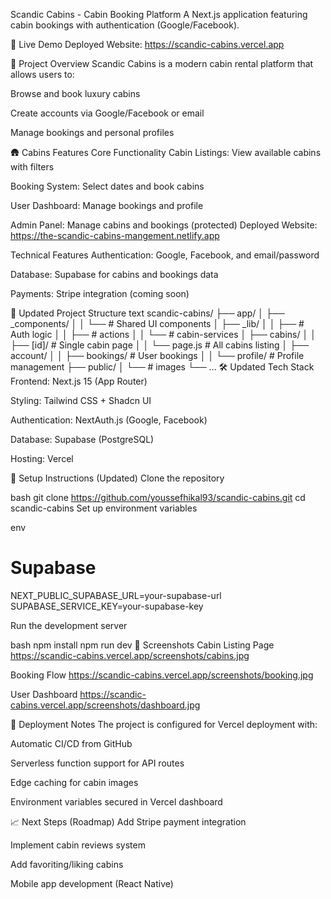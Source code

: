 Scandic Cabins - Cabin Booking Platform
A Next.js application featuring cabin bookings with authentication (Google/Facebook).

🚀 Live Demo
Deployed Website: https://scandic-cabins.vercel.app

🌲 Project Overview
Scandic Cabins is a modern cabin rental platform that allows users to:

Browse and book luxury cabins

Create accounts via Google/Facebook or email

Manage bookings and personal profiles

🛖 Cabins Features
Core Functionality
Cabin Listings: View available cabins with filters

Booking System: Select dates and book cabins

User Dashboard: Manage bookings and profile

Admin Panel: Manage cabins and bookings (protected)
Deployed Website: https://the-scandic-cabins-mangement.netlify.app

Technical Features
Authentication: Google, Facebook, and email/password

Database: Supabase for cabins and bookings data

Payments: Stripe integration (coming soon)

📁 Updated Project Structure
text
scandic-cabins/
├── app/
│ ├── \_components/
│ │ └── # Shared UI components
│ ├── \_lib/
│ │ ├── # Auth logic
│ │ ├── # actions
│ │ └── # cabin-services
│ ├── cabins/
│ │ ├── [id]/ # Single cabin page
│ │ └── page.js # All cabins listing
│ ├── account/
│ │ ├── bookings/ # User bookings
│ │ └── profile/ # Profile management
├── public/
│ └── # images
└── ...
🛠️ Updated Tech Stack
Frontend: Next.js 15 (App Router)

Styling: Tailwind CSS + Shadcn UI

Authentication: NextAuth.js (Google, Facebook)

Database: Supabase (PostgreSQL)

Hosting: Vercel

🔧 Setup Instructions (Updated)
Clone the repository

bash
git clone https://github.com/youssefhikal93/scandic-cabins.git
cd scandic-cabins
Set up environment variables

env

# Supabase

NEXT_PUBLIC_SUPABASE_URL=your-supabase-url
SUPABASE_SERVICE_KEY=your-supabase-key

Run the development server

bash
npm install
npm run dev
📸 Screenshots
Cabin Listing Page
https://scandic-cabins.vercel.app/screenshots/cabins.jpg

Booking Flow
https://scandic-cabins.vercel.app/screenshots/booking.jpg

User Dashboard
https://scandic-cabins.vercel.app/screenshots/dashboard.jpg

🚀 Deployment Notes
The project is configured for Vercel deployment with:

Automatic CI/CD from GitHub

Serverless function support for API routes

Edge caching for cabin images

Environment variables secured in Vercel dashboard

📈 Next Steps (Roadmap)
Add Stripe payment integration

Implement cabin reviews system

Add favoriting/liking cabins

Mobile app development (React Native)
